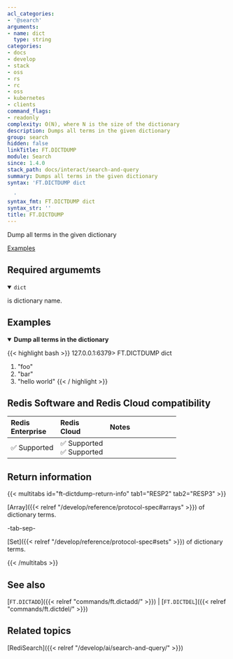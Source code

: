 ```yaml
---
acl_categories:
- '@search'
arguments:
- name: dict
  type: string
categories:
- docs
- develop
- stack
- oss
- rs
- rc
- oss
- kubernetes
- clients
command_flags:
- readonly
complexity: O(N), where N is the size of the dictionary
description: Dumps all terms in the given dictionary
group: search
hidden: false
linkTitle: FT.DICTDUMP
module: Search
since: 1.4.0
stack_path: docs/interact/search-and-query
summary: Dumps all terms in the given dictionary
syntax: 'FT.DICTDUMP dict

  '
syntax_fmt: FT.DICTDUMP dict
syntax_str: ''
title: FT.DICTDUMP
---
```


Dump all terms in the given dictionary

[Examples](#examples)

## Required argumemts

<details open>
<summary><code>dict</code></summary>

is dictionary name.
</details>

## Examples

<details open>
<summary><b>Dump all terms in the dictionary</b></summary>

{{< highlight bash >}}
127.0.0.1:6379> FT.DICTDUMP dict
1) "foo"
2) "bar"
3) "hello world"
{{< / highlight >}}
</details>

## Redis Software and Redis Cloud compatibility

| Redis<br />Enterprise | Redis<br />Cloud | <span style="min-width: 9em; display: table-cell">Notes</span> |
|:----------------------|:-----------------|:------|
| <span title="Supported">&#x2705; Supported</span> | <span title="Flexible & Annual"><span title="Supported">&#x2705; Supported</span></span><br /><span title="Free & Fixed"><span title="Supported">&#x2705; Supported</nobr></span></span> |  |


## Return information

{{< multitabs id="ft-dictdump-return-info" 
    tab1="RESP2" 
    tab2="RESP3" >}}

[Array]({{< relref "/develop/reference/protocol-spec#arrays" >}}) of dictionary terms.

-tab-sep-

[Set]({{< relref "/develop/reference/protocol-spec#sets" >}}) of dictionary terms.

{{< /multitabs >}}

## See also

[`FT.DICTADD`]({{< relref "commands/ft.dictadd/" >}}) | [`FT.DICTDEL`]({{< relref "commands/ft.dictdel/" >}})

## Related topics

[RediSearch]({{< relref "/develop/ai/search-and-query/" >}})


